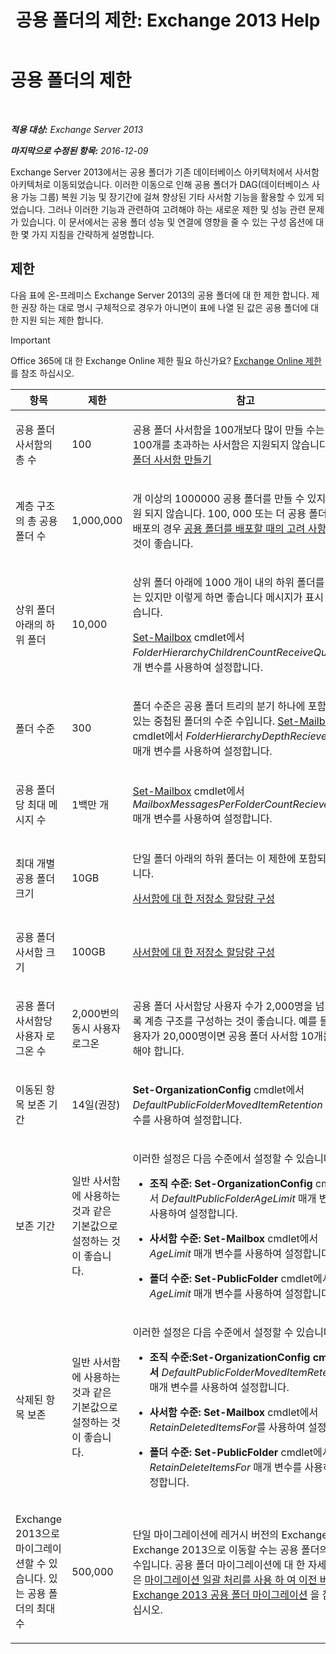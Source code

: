 ﻿---
title: '공용 폴더의 제한: Exchange 2013 Help'
TOCTitle: 공용 폴더의 제한
ms:assetid: 709b075e-9584-484b-bcaa-e781c26497b4
ms:mtpsurl: https://technet.microsoft.com/ko-kr/library/Dn594582(v=EXCHG.150)
ms:contentKeyID: 61170955
ms.date: 05/22/2018
mtps_version: v=EXCHG.150
ms.translationtype: MT
---

# 공용 폴더의 제한

 

_**적용 대상:** Exchange Server 2013_

_**마지막으로 수정된 항목:** 2016-12-09_

Exchange Server 2013에서는 공용 폴더가 기존 데이터베이스 아키텍처에서 사서함 아키텍처로 이동되었습니다. 이러한 이동으로 인해 공용 폴더가 DAG(데이터베이스 사용 가능 그룹) 복원 기능 및 장기간에 걸쳐 향상된 기타 사서함 기능을 활용할 수 있게 되었습니다. 그러나 이러한 기능과 관련하여 고려해야 하는 새로운 제한 및 성능 관련 문제가 있습니다. 이 문서에서는 공용 폴더 성능 및 연결에 영향을 줄 수 있는 구성 옵션에 대한 몇 가지 지침을 간략하게 설명합니다.

## 제한

다음 표에 온-프레미스 Exchange Server 2013의 공용 폴더에 대 한 제한 합니다. 제한 권장 하는 대로 명시 구체적으로 경우가 아니면이 표에 나열 된 값은 공용 폴더에 대 한 지원 되는 제한 합니다.


> [!IMPORTANT]
> Office 365에 대 한 Exchange Online 제한 필요 하신가요? <A href="https://go.microsoft.com/fwlink/?linkid=391188">Exchange Online 제한</A>를 참조 하십시오.




<table>
<colgroup>
<col style="width: 33%" />
<col style="width: 33%" />
<col style="width: 33%" />
</colgroup>
<thead>
<tr class="header">
<th>항목</th>
<th>제한</th>
<th>참고</th>
</tr>
</thead>
<tbody>
<tr class="odd">
<td><p>공용 폴더 사서함의 총 수</p></td>
<td><p>100</p></td>
<td><p>공용 폴더 사서함을 100개보다 많이 만들 수는 있지만 100개를 초과하는 사서함은 지원되지 않습니다. <a href="https://docs.microsoft.com/ko-kr/exchange/collaboration-exo/public-folders/create-public-folder-mailbox">공용 폴더 사서함 만들기</a></p></td>
</tr>
<tr class="even">
<td><p>계층 구조의 총 공용 폴더 수</p></td>
<td><p>1,000,000</p></td>
<td><p>개 이상의 1000000 공용 폴더를 만들 수 있지만, 지원 되지 않습니다. 100, 000 또는 더 공용 폴더의 모든 배포의 경우 <a href="considerations-when-deploying-public-folders-exchange-2013-help.md">공용 폴더를 배포할 때의 고려 사항</a>를 읽는 것이 좋습니다.</p></td>
</tr>
<tr class="odd">
<td><p>상위 폴더 아래의 하위 폴더</p></td>
<td><p>10,000</p></td>
<td><p>상위 폴더 아래에 1000 개이 내의 하위 폴더를 만들 수는 있지만 이렇게 하면 좋습니다 메시지가 표시 하지 않습니다.</p>
<p><a href="https://technet.microsoft.com/ko-kr/library/bb123981(v=exchg.150)">Set-Mailbox</a> cmdlet에서 <em>FolderHierarchyChildrenCountReceiveQuota</em> 매개 변수를 사용하여 설정합니다.</p></td>
</tr>
<tr class="even">
<td><p>폴더 수준</p></td>
<td><p>300</p></td>
<td><p>폴더 수준은 공용 폴더 트리의 분기 하나에 포함될 수 있는 중첩된 폴더의 수준 수입니다. <a href="https://technet.microsoft.com/ko-kr/library/bb123981(v=exchg.150)">Set-Mailbox</a> cmdlet에서 <em>FolderHierarchyDepthRecieveQuota</em> 매개 변수를 사용하여 설정합니다.</p></td>
</tr>
<tr class="odd">
<td><p>공용 폴더당 최대 메시지 수</p></td>
<td><p>1백만 개</p></td>
<td><p><a href="https://technet.microsoft.com/ko-kr/library/bb123981(v=exchg.150)">Set-Mailbox</a> cmdlet에서 <em>MailboxMessagesPerFolderCountRecieveQuota</em> 매개 변수를 사용하여 설정합니다.</p></td>
</tr>
<tr class="even">
<td><p>최대 개별 공용 폴더 크기</p></td>
<td><p>10GB</p></td>
<td><p>단일 폴더 아래의 하위 폴더는 이 제한에 포함되지 않습니다.</p>
<p><a href="configure-storage-quotas-for-a-mailbox-exchange-2013-help.md">사서함에 대 한 저장소 할당량 구성</a></p></td>
</tr>
<tr class="odd">
<td><p>공용 폴더 사서함 크기</p></td>
<td><p>100GB</p></td>
<td><p><a href="configure-storage-quotas-for-a-mailbox-exchange-2013-help.md">사서함에 대 한 저장소 할당량 구성</a></p></td>
</tr>
<tr class="even">
<td><p>공용 폴더 사서함당 사용자 로그온 수</p></td>
<td><p>2,000번의 동시 사용자 로그온</p></td>
<td><p>공용 폴더 사서함당 사용자 수가 2,000명을 넘지 않도록 계층 구조를 구성하는 것이 좋습니다. 예를 들어 사용자가 20,000명이면 공용 폴더 사서함 10개를 사용해야 합니다.</p></td>
</tr>
<tr class="odd">
<td><p>이동된 항목 보존 기간</p></td>
<td><p>14일(권장)</p></td>
<td><p><strong>Set-OrganizationConfig</strong> cmdlet에서 <em>DefaultPublicFolderMovedItemRetention</em> 매개 변수를 사용하여 설정합니다.</p></td>
</tr>
<tr class="even">
<td><p>보존 기간</p></td>
<td><p>일반 사서함에 사용하는 것과 같은 기본값으로 설정하는 것이 좋습니다.</p></td>
<td><p>이러한 설정은 다음 수준에서 설정할 수 있습니다.</p>
<ul>
<li><p><strong>조직 수준:</strong> <strong>Set-OrganizationConfig</strong> cmdlet에서 <em>DefaultPublicFolderAgeLimit</em> 매개 변수를 사용하여 설정합니다.</p></li>
<li><p><strong>사서함 수준:</strong> <strong>Set-Mailbox</strong> cmdlet에서 <em>AgeLimit</em> 매개 변수를 사용하여 설정합니다.</p></li>
<li><p><strong>폴더 수준:</strong> <strong>Set-PublicFolder</strong> cmdlet에서 <em>AgeLimit</em> 매개 변수를 사용하여 설정합니다.</p></li>
</ul>
<p></p></td>
</tr>
<tr class="odd">
<td><p>삭제된 항목 보존</p></td>
<td><p>일반 사서함에 사용하는 것과 같은 기본값으로 설정하는 것이 좋습니다.</p></td>
<td><p>이러한 설정은 다음 수준에서 설정할 수 있습니다.</p>
<ul>
<li><p><strong>조직 수준:Set-OrganizationConfig cmdlet에서</strong> <em>DefaultPublicFolderMovedItemRetention</em> 매개 변수를 사용하여 설정합니다.</p></li>
<li><p><strong>사서함 수준:</strong> <strong>Set-Mailbox</strong> cmdlet에서 <em>RetainDeletedItemsFor</em>를 사용하여 설정합니다.</p></li>
<li><p><strong>폴더 수준:</strong> <strong>Set-PublicFolder</strong> cmdlet에서 <em>RetainDeleteItemsFor</em> 매개 변수를 사용하여 설정합니다.</p></li>
</ul></td>
</tr>
<tr class="even">
<td><p>Exchange 2013으로 마이그레이션할 수 있습니다. 있는 공용 폴더의 최대 수</p></td>
<td><p>500,000</p></td>
<td><p>단일 마이그레이션에 레거시 버전의 Exchange에서 Exchange 2013으로 이동할 수는 공용 폴더의 최대 수입니다. 공용 폴더 마이그레이션에 대 한 자세한 내용은 <a href="use-batch-migration-to-migrate-public-folders-to-exchange-2013-from-previous-versions-exchange-2013-help.md">마이그레이션 일괄 처리를 사용 하 여 이전 버전에서 Exchange 2013 공용 폴더 마이그레이션</a> 을 참조 하십시오.</p></td>
</tr>
</tbody>
</table>

